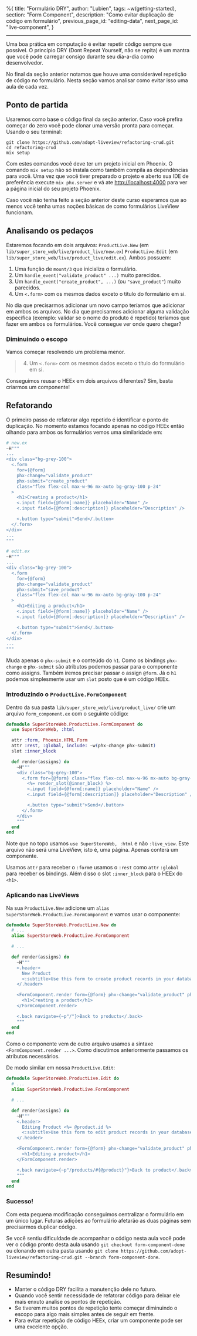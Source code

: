 %{
title: "Formulário DRY",
author: "Lubien",
tags: ~w(getting-started),
section: "Form Component",
description: "Como evitar duplicação de código em formulário",
previous_page_id: "editing-data",
next_page_id: "live-component",
}

---

Uma boa prática em computação é evitar repetir código sempre que possível. O princípio DRY (Dont Repeat Yourself, não se repita) é um mantra que você pode carregar consigo durante seu dia-a-dia como desenvolvedor.

No final da seção anterior notamos que houve uma considerável repetição de código no formulário. Nesta seção vamos analisar como evitar isso uma aula de cada vez.

## Ponto de partida

Usaremos como base o código final da seção anterior. Caso você prefira começar do zero você pode clonar uma versão pronta para começar. Usando o seu terminal:

```
git clone https://github.com/adopt-liveview/refactoring-crud.git
cd refactoring-crud
mix setup
```

Com estes comandos você deve ter um projeto inicial em Phoenix. O comando `mix setup` não só instala como também compila as dependências para você. Uma vez que você tiver preparado o projeto e aberto sua IDE de preferência execute `mix phx.server` e vá ate [http://localhost:4000](http://localhost:4000) para ver a página inicial do seu projeto Phoenix.

Caso você não tenha feito a seção anterior deste curso esperamos que ao menos você tenha umas noções básicas de como formulários LiveView funcionam.

## Analisando os pedaços

Estaremos focando em dois arquivos: `ProductLive.New` (em `lib/super_store_web/live/product_live/new.ex`) `ProductLive.Edit` (em `lib/super_store_web/live/product_live/edit.ex`). Ambos possuem:

1. Uma função de `mount/3` que inicializa o formulário.
2. Um `handle_event("validate_product" ...)` muito parecidos.
3. Um `handle_event("create_product", ...)` (ou `"save_product"`) muito parecidos.
4. Um `<.form>` com os mesmos dados exceto o título do formulário em si.

No dia que precisarmos adicionar um novo campo teríamos que adicionar em ambos os arquivos. No dia que precisarmos adicionar alguma validação específica (exemplo: validar se o nome do produto é repetido) teríamos que fazer em ambos os formulários. Você consegue ver onde quero chegar?

### Diminuindo o escopo

Vamos começar resolvendo um problema menor.

> 4. Um `<.form>` com os mesmos dados exceto o título do formulário em si.

Conseguimos reusar o HEEx em dois arquivos diferentes? Sim, basta criarmos um componente!

## Refatorando

O primeiro passo de refatorar algo repetido é identificar o ponto de duplicação. No momento estamos focando apenas no código HEEx então olhando para ambos os formulários vemos uma similaridade em:

```elixir
# new.ex
~H"""
...
<div class="bg-grey-100">
  <.form
    for={@form}
    phx-change="validate_product"
    phx-submit="create_product"
    class="flex flex-col max-w-96 mx-auto bg-gray-100 p-24"
  >
    <h1>Creating a product</h1>
    <.input field={@form[:name]} placeholder="Name" />
    <.input field={@form[:description]} placeholder="Description" />

    <.button type="submit">Send</.button>
  </.form>
</div>
...
"""

# edit.ex
~H"""
...
<div class="bg-grey-100">
  <.form
    for={@form}
    phx-change="validate_product"
    phx-submit="save_product"
    class="flex flex-col max-w-96 mx-auto bg-gray-100 p-24"
  >
    <h1>Editing a product</h1>
    <.input field={@form[:name]} placeholder="Name" />
    <.input field={@form[:description]} placeholder="Description" />

    <.button type="submit">Send</.button>
  </.form>
</div>
...
"""
```

Muda apenas o `phx-submit` e o conteúdo do `h1`. Como os bindings `phx-change` e `phx-submit` são atributos podemos passar para o componente como assigns. Também iremos precisar passar o assign `@form`. Já o `h1` podemos simplesmente usar um `slot` posto que é um código HEEx.

### Introduzindo o `ProductLive.FormComponent`

Dentro da sua pasta `lib/super_store_web/live/product_live/` crie um arquivo `form_component.ex` com o seguinte código:

```elixir
defmodule SuperStoreWeb.ProductLive.FormComponent do
  use SuperStoreWeb, :html

  attr :form, Phoenix.HTML.Form
  attr :rest, :global, include: ~w(phx-change phx-submit)
  slot :inner_block

  def render(assigns) do
    ~H"""
    <div class="bg-grey-100">
      <.form for={@form} class="flex flex-col max-w-96 mx-auto bg-gray-100 p-24" {@rest}>
        <%= render_slot(@inner_block) %>
        <.input field={@form[:name]} placeholder="Name" />
        <.input field={@form[:description]} placeholder="Description" />

        <.button type="submit">Send</.button>
      </.form>
    </div>
    """
  end
end
```

Note que no topo usamos `use SuperStoreWeb, :html` e não `:live_view`. Este arquivo não será uma LiveView, isto é, uma página. Apenas conterá um componente.

Usamos `attr` para receber o `:form`e usamos o `:rest` como `attr` `:global` para receber os bindings. Além disso o slot `:inner_block` para o HEEx do `<h1>`.

### Aplicando nas LiveViews

Na sua `ProductLive.New` adicione um `alias SuperStoreWeb.ProductLive.FormComponent` e vamos usar o componente:

```elixir
defmodule SuperStoreWeb.ProductLive.New do
  # ...
  alias SuperStoreWeb.ProductLive.FormComponent

  # ...

  def render(assigns) do
    ~H"""
    <.header>
      New Product
      <:subtitle>Use this form to create product records in your database.</:subtitle>
    </.header>

    <FormComponent.render form={@form} phx-change="validate_product" phx-submit="create_product">
      <h1>Creating a product</h1>
    </FormComponent.render>

    <.back navigate={~p"/"}>Back to products</.back>
    """
  end
end
```

Como o componente vem de outro arquivo usamos a sintaxe `<FormComponent.render ...>`. Como discutimos anteriormente passamos os atributos necessários.

De modo similar em nossa `ProductLive.Edit`:

```elixir
defmodule SuperStoreWeb.ProductLive.Edit do
  # ...
  alias SuperStoreWeb.ProductLive.FormComponent

  # ...

  def render(assigns) do
    ~H"""
    <.header>
      Editing Product <%= @product.id %>
      <:subtitle>Use this form to edit product records in your database.</:subtitle>
    </.header>

    <FormComponent.render form={@form} phx-change="validate_product" phx-submit="save_product">
      <h1>Editing a product</h1>
    </FormComponent.render>

    <.back navigate={~p"/products/#{@product}"}>Back to product</.back>
    """
  end
end
```

### Sucesso!

Com esta pequena modificação conseguimos centralizar o formulário em um único lugar. Futuras adições ao formulário afetarão as duas páginas sem precisarmos duplicar código.

Se você sentiu dificuldade de acompanhar o código nesta aula você pode ver o código pronto desta aula usando `git checkout form-component-done` ou clonando em outra pasta usando `git clone https://github.com/adopt-liveview/refactoring-crud.git --branch form-component-done`.

## Resumindo!

- Manter o código DRY facilita a manutenção dele no futuro.
- Quando você sentir necessidade de refatorar código para deixar ele mais enxuto analise os pontos de repetição.
- Se tiverem muitos pontos de repetição tente começar diminuindo o escopo para algo mais simples antes de seguir em frente.
- Para evitar repetição de código HEEx, criar um componente pode ser uma excelente opção.
